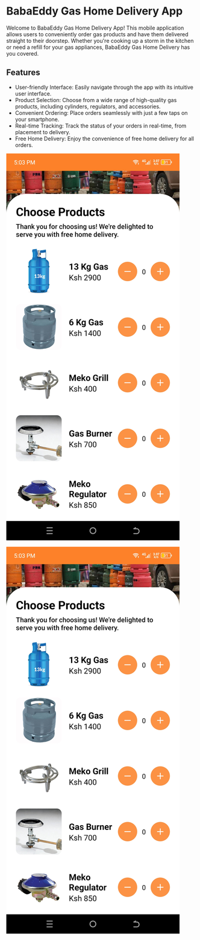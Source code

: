 # BabaEddy Gas Home Delivery App

Welcome to BabaEddy Gas Home Delivery App! This mobile application allows users to conveniently order gas products and have them delivered straight to their doorstep. Whether you're cooking up a storm in the kitchen or need a refill for your gas appliances, BabaEddy Gas Home Delivery has you covered.

## Features

- User-friendly Interface: Easily navigate through the app with its intuitive user interface.
- Product Selection: Choose from a wide range of high-quality gas products, including cylinders, regulators, and accessories.
- Convenient Ordering: Place orders seamlessly with just a few taps on your smartphone.
- Real-time Tracking: Track the status of your orders in real-time, from placement to delivery.
- Free Home Delivery: Enjoy the convenience of free home delivery for all orders.

![Home Screen](screenshots/homeScreen.jpg)

![products Screen](screenshots/productsScreen.jpg)
